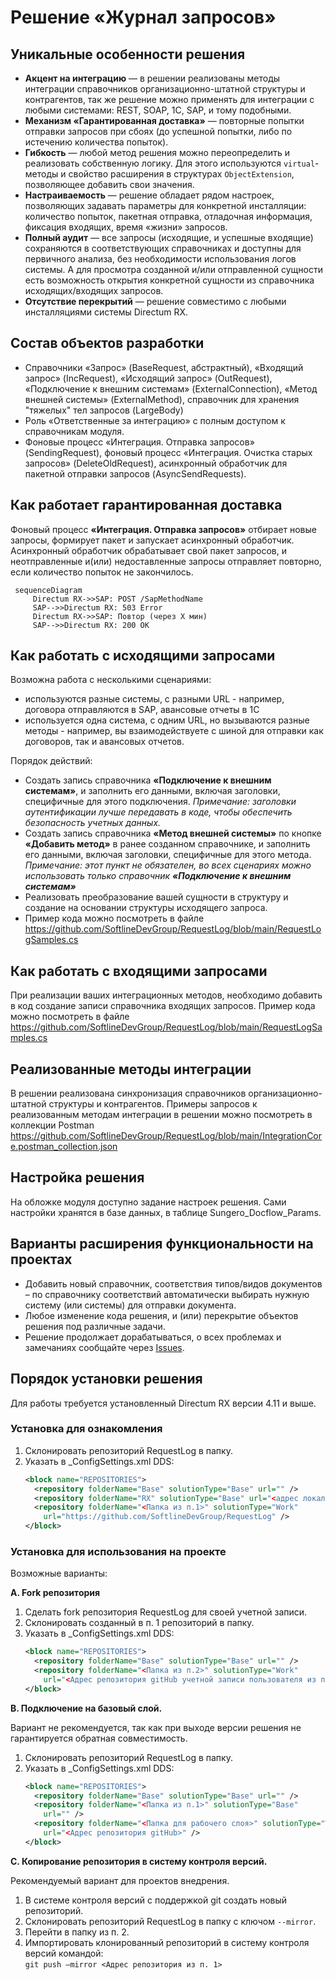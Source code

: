 # Решение «Журнал запросов»

##  Уникальные особенности решения
 - **Акцент на интеграцию** — в решении реализованы методы интеграции справочников организационно-штатной структуры и контрагентов, так же решение можно применять для интеграции с любыми системами: REST, SOAP, 1C, SAP, и тому подобными. 
 - **Механизм «Гарантированная доставка»** — повторные попытки отправки запросов при сбоях (до успешной попытки, либо по истечению количества попыток).
 - **Гибкость** — любой метод решения можно переопределить и реализовать собственную логику. Для этого используются `virtual`-методы и свойство расширения в структурах `ObjectExtension`, позволяющее добавить свои значения.
 - **Настраиваемость** — решение обладает рядом настроек, позволяющих задавать параметры для конкретной инсталляции: количество попыток, пакетная отправка, отладочная информация, фиксация входящих, время «жизни» запросов.
 - **Полный аудит** — все запросы (исходящие, и успешные входящие) сохраняются в соответствующих справочниках и доступны для первичного анализа, без необходимости использования логов системы. А для просмотра созданной и/или отправленной сущности есть возможность открытия конкретной сущности из справочника исходящих/входящих запросов.
 - **Отсутствие перекрытий** —  решение совместимо с любыми инсталляциями системы Directum RX.

## Состав объектов разработки
 - Справочники «Запрос» (BaseRequest, абстрактный), «Входящий запрос» (IncRequest), «Исходящий запрос» (OutRequest), «Подключение к внешним системам» (ExternalConnection), «Метод внешней системы» (ExternalMethod), справочник для хранения "тяжелых" тел запросов (LargeBody)
 - Роль «Ответственные за интеграцию» с полным доступом к справочникам модуля.
 - Фоновые процесс «Интеграция. Отправка запросов» (SendingRequest), фоновый процесс «Интеграция. Очистка старых запросов» (DeleteOldRequest), асинхронный обработчик для пакетной отправки запросов (AsyncSendRequests).

## Как работает гарантированная доставка
Фоновый процесс **«Интеграция. Отправка запросов»** отбирает новые запросы, формирует пакет и запускает асинхронный обработчик. Асинхронный обработчик обрабатывает свой пакет запросов, и неотправленные и(или) недоставленные запросы отправляет повторно, если количество попыток не закончилось. 

```mermaid
 sequenceDiagram
     Directum RX->>SAP: POST /SapMethodName
     SAP-->>Directum RX: 503 Error
     Directum RX->>SAP: Повтор (через X мин)
     SAP-->>Directum RX: 200 OK
 ```
## Как работать с исходящими запросами
Возможна работа с несколькими сценариями:
- используются разные системы, с разными URL - например, договора отправляются в SAP, авансовые отчеты в 1С
- используется одна система, с одним URL, но вызываются разные методы - например, вы взаимодействуете с шиной для отправки как договоров, так и авансовых отчетов.

Порядок действий:
- Создать запись справочника **«Подключение к внешним системам»**, и заполнить его данными, включая заголовки, специфичные для этого подключения. _Примечание: заголовки аутентификации лучше передавать в коде, чтобы обеспечить безопасность учетных данных._
- Создать запись справочника **«Метод внешней системы»** по кнопке **«Добавить метод»** в ранее созданном справочнике, и заполнить его данными, включая заголовки, специфичные для этого метода. _Примечание: этот пункт не обязателен, во всех сценариях можно использовать только справочник **«Подключение к внешним системам»**_
- Реализовать преобразование вашей сущности в структуру и создание на основании структуры исходящего запроса.
- Пример кода можно посмотреть в файле https://github.com/SoftlineDevGroup/RequestLog/blob/main/RequestLogSamples.cs

## Как работать с входящими запросами
При реализации ваших интеграционных методов, необходимо добавить в код создание записи справочника входящих запросов. Пример кода можно посмотреть в файле https://github.com/SoftlineDevGroup/RequestLog/blob/main/RequestLogSamples.cs

## Реализованные методы интеграции
В решении реализована синхронизация справочников организационно-штатной структуры и контрагентов. Примеры запросов к реализованным методам интеграции в решении можно посмотреть в коллекции Postman https://github.com/SoftlineDevGroup/RequestLog/blob/main/IntegrationCore.postman_collection.json

## Настройка решения
На обложке модуля доступно задание настроек решения. Сами настройки хранятся в базе данных, в таблице Sungero_Docflow_Params.

## Варианты расширения функциональности на проектах
- Добавить новый справочник, соответствия типов/видов документов – по справочнику соответствий автоматически выбирать нужную систему (или системы) для отправки документа.
- Любое изменение кода решения, и (или) перекрытие объектов решения под различные задачи.
- Решение продолжает дорабатываться, о всех проблемах и замечаниях сообщайте через [Issues](https://github.com/SoftlineDevGroup/RequestLog/issues).
   
## Порядок установки решения
Для работы требуется установленный Directum RX версии 4.11 и выше.

### Установка для ознакомления
1. Склонировать репозиторий RequestLog в папку.
2. Указать в _ConfigSettings.xml DDS:
   ```xml
   <block name="REPOSITORIES">
     <repository folderName="Base" solutionType="Base" url="" />
     <repository folderName="RX" solutionType="Base" url="<адрес локального репозитория>" />
     <repository folderName="<Папка из п.1>" solutionType="Work" 
       url="https://github.com/SoftlineDevGroup/RequestLog" />
   </block>
   ```

### Установка для использования на проекте
Возможные варианты:

**A. Fork репозитория**

1. Сделать fork репозитория RequestLog для своей учетной записи.
2. Склонировать созданный в п. 1 репозиторий в папку.
3. Указать в _ConfigSettings.xml DDS:
   ``` xml
   <block name="REPOSITORIES">
     <repository folderName="Base" solutionType="Base" url="" />
     <repository folderName="<Папка из п.2>" solutionType="Work"
       url="<Адрес репозитория gitHub учетной записи пользователя из п. 1>" />
   </block>
   ```

**B. Подключение на базовый слой.**

Вариант не рекомендуется, так как при выходе версии решения не гарантируется обратная совместимость.
1. Склонировать репозиторий RequestLog в папку.
2. Указать в _ConfigSettings.xml DDS:
   ``` xml
   <block name="REPOSITORIES">
     <repository folderName="Base" solutionType="Base" url="" />
     <repository folderName="<Папка из п.1>" solutionType="Base"
       url="" />
     <repository folderName="<Папка для рабочего слоя>" solutionType="Work"
       url="<Адрес репозитория gitHub>" />
   </block>
   ```

**C. Копирование репозитория в систему контроля версий.**

Рекомендуемый вариант для проектов внедрения.
1. В системе контроля версий с поддержкой git создать новый репозиторий.
2. Склонировать репозиторий RequestLog в папку с ключом `--mirror`.
3. Перейти в папку из п. 2.
4. Импортировать клонированный репозиторий в систему контроля версий командой: \
   `git push –mirror <Адрес репозитория из п. 1>`
